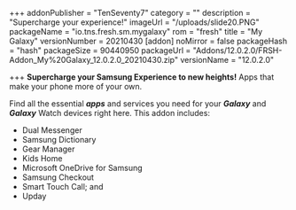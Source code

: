 +++
addonPublisher = "TenSeventy7"
category = ""
description = "Supercharge your experience!"
imageUrl = "/uploads/slide20.PNG"
packageName = "io.tns.fresh.sm.mygalaxy"
rom = "fresh"
title = "My Galaxy"
versionNumber = 20210430
[addon]
noMirror = false
packageHash = "hash"
packageSize = 90440950
packageUrl = "Addons/12.0.2.0/FRSH-Addon_My%20Galaxy_12.0.2.0_20210430.zip"
versionName = "12.0.2.0"

+++
**Supercharge your Samsung Experience to new heights!** Apps that make your phone more of your own.

Find all the essential **_apps_** and services you need for your **_Galaxy_** and **_Galaxy_** Watch devices right here. This addon includes:

* Dual Messenger
* Samsung Dictionary
* Gear Manager
* Kids Home
* Microsoft OneDrive for Samsung
* Samsung Checkout
* Smart Touch Call; and
* Upday